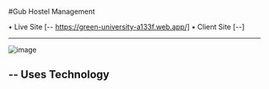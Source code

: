 #Gub Hostel Management

• Live Site [-- https://green-university-a133f.web.app/]
• Client Site [--]

---
![image](https://user-images.githubusercontent.com/108426827/226466912-90a294cd-d58c-483d-a056-c2625da975c8.png)

-- Uses Technology
- 
